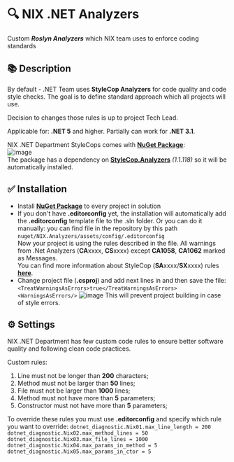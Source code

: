 # 🔍 NIX .NET Analyzers

Custom _**Roslyn Analyzers**_ which NIX team uses to enforce coding standards

## 📚 Description

By default - .NET Team uses **StyleCop Analyzers** for code quality and code style checks. The goal is to define standard approach which all projects will use.

Decision to changes those rules is up to project Tech Lead.

Applicable for: **.NET 5** and higher. Partially can work for **.NET 3.1**.

NIX .NET Department StyleCops comes with **[NuGet Package](https://www.nuget.org/packages/NIX.Analyzers)**:  
![image](https://user-images.githubusercontent.com/119926713/208702911-39f4fe2b-b644-41b5-a21c-471bd0c63c8f.png)  
The package has a dependency on **[StyleCop.Analyzers](https://www.nuget.org/packages/StyleCop.Analyzers/)** _(1.1.118)_ so it will be automatically installed.

## ✅ Installation

* Install **[NuGet Package](https://www.nuget.org/packages/NIX.Analyzers)** to every project in solution
* If you don't have **.editorconfig** yet, the installation will automatically add the **.editorconfig** template file to the .sln folder. Or you can do it manually: you can find file in the repository by this path `nuget/NIX.Analyzers/assets/config/.editorconfig`  
  Now your project is using the rules described in the file. All warnings from .Net Analyzers (**CA**xxxx, **CS**xxxx) except **CA1058**, **CA1062** marked as Messages.  
  You can find more information about StyleCop (**SA**xxxx/**SX**xxxx) rules **[here](https://github.com/DotNetAnalyzers/StyleCopAnalyzers/blob/master/DOCUMENTATION.md)**.
* Change project  file (**.csproj**) and add next lines in <PropertyGroup> and then save the file:
  `<TreatWarningsAsErrors>true</TreatWarningsAsErrors>`  
  `<WarningsAsErrors/>`
![image](https://user-images.githubusercontent.com/119926713/207304765-e96537ec-a0b9-4f80-a3f4-c98bc20d913d.png)
This will prevent project building in case of style errors.

## ⚙ Settings

NIX .NET Department has few custom code rules to ensure better software quality and following clean code practices.

Custom rules:
1. Line must not be longer than **200** characters;
2. Method must not be larger than **50** lines;
3. File must not be larger than **1000** lines;
4. Method must not have more than **5** parameters;
5. Constructor must not have more than **5** parameters;

To override these rules you must use **.editorconfig** and specify which rule you want to override:
`dotnet_diagnostic.Nix01.max_line_length = 200`  
`dotnet_diagnostic.Nix02.max_method_lines = 50`  
`dotnet_diagnostic.Nix03.max_file_lines = 1000`  
`dotnet_diagnostic.Nix04.max_params_in_method = 5`  
`dotnet_diagnostic.Nix05.max_params_in_ctor = 5`
